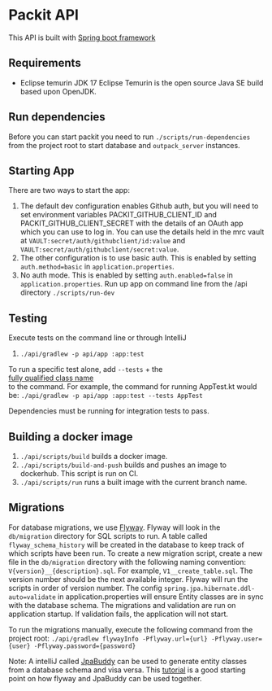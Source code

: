# Packit API

This API is built with [Spring boot framework](https://spring.io)

## Requirements

- Eclipse temurin JDK 17
  Eclipse Temurin is the open source Java SE build based upon OpenJDK.

## Run dependencies

Before you can start packit you need to run `./scripts/run-dependencies` from the project root
to start database and `outpack_server` instances.

## Starting App

There are two ways to start the app:

1. The default dev configuration enables Github auth, but you will need to set environment variables PACKIT_GITHUB_CLIENT_ID
   and
   PACKIT_GITHUB_CLIENT_SECRET with the details of an OAuth app which you can use to log in. You can use the details held in
   the
   mrc vault at `VAULT:secret/auth/githubclient/id:value` and `VAULT:secret/auth/githubclient/secret:value`.
2. The other configuration is to use basic auth. This is enabled by setting `auth.method=basic` in `application.properties`.
3. No auth mode. This is enabled by setting `auth.enabled=false` in `application.properties`.
   Run up app on command line from the /api directory
   `./scripts/run-dev`

## Testing

Execute tests on the command line or through IntelliJ

1. `./api/gradlew -p api/app :app:test`

To run a specific test alone, add `--tests` + the \
[fully qualified class name](https://docs.gradle.org/current/userguide/java_testing.html#full_qualified_name_pattern)\
to the command. For example, the command for running AppTest.kt would
be: `./api/gradlew -p api/app :app:test --tests AppTest`

Dependencies must be running for integration tests to pass.

## Building a docker image

1. `./api/scripts/build` builds a docker image.
2. `./api/scripts/build-and-push` builds and pushes an image to dockerhub. This script is run on CI.
3. `./api/scripts/run` runs a built image with the current branch name.

## Migrations

For database migrations, we use [Flyway](https://flywaydb.org/). Flyway will look in the `db/migration` directory for SQL scripts to run.
A table called `flyway_schema_history` will be created in the database to keep track of which scripts have been run. To create a new migration
script, create a new file in the `db/migration` directory with the following naming convention: `V{version}__{description}.sql`.
For example, `V1__create_table.sql`. The version number should be the next available integer. Flyway will run the scripts in order of version number.
The config `spring.jpa.hibernate.ddl-auto=validate` in application.properties will ensure Entity classes are in sync with the database schema.
The migrations and validation are run on application startup. If validation fails, the application will not start.

To run the migrations manually, execute the following command from the project root:
`./api/gradlew flywayInfo -Pflyway.url={url} -Pflyway.user={user} -Pflyway.password={password}`

Note: A intelliJ called [JpaBuddy](https://jpa-buddy.com/) can be used to generate entity classes from a database schema and visa versa.
This [tutorial](https://www.youtube.com/watch?v=9wEJ29QIDyM&t=51s) is a good starting point on how flyway and JpaBuddy can be used together.
